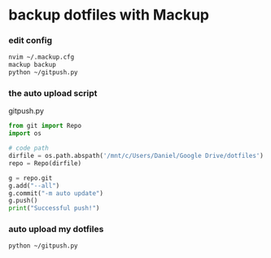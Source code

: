 # backup dotfiles with Mackup
### edit config
```bash
nvim ~/.mackup.cfg
mackup backup
python ~/gitpush.py
```

### the auto upload script
gitpush.py
```python
from git import Repo
import os

# code path
dirfile = os.path.abspath('/mnt/c/Users/Daniel/Google Drive/dotfiles')
repo = Repo(dirfile)

g = repo.git
g.add("--all")
g.commit("-m auto update")
g.push()
print("Successful push!")
```
### auto upload my dotfiles
```bash
python ~/gitpush.py
```
